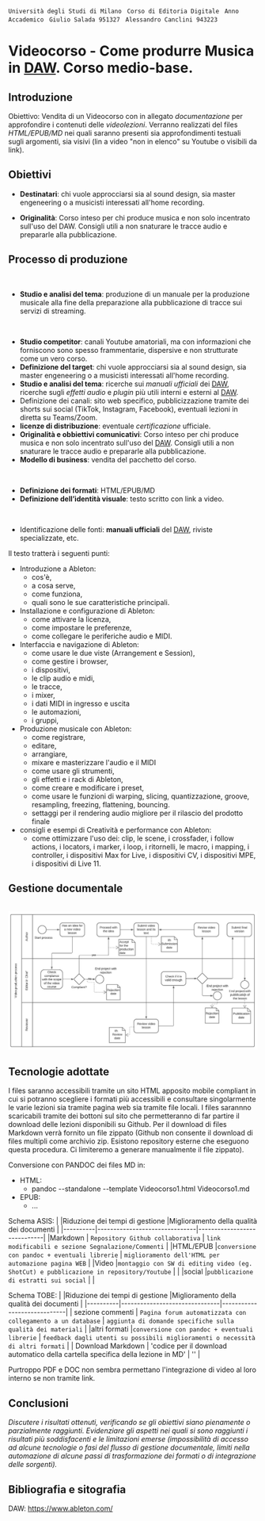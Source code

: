 
`` Università degli Studi di Milano ``
`` Corso di Editoria Digitale`` 
`` Anno Accademico``
`` Giulio Salada 951327`` 
`` Alessandro Canclini 943223`` 



# Videocorso - Come produrre Musica in [DAW]. Corso medio-base.

## Introduzione

Obiettivo: Vendita di un Videocorso con in allegato _documentazione_ per approfondire i contenuti delle _videolezioni_.
Verranno realizzati del files _HTML/EPUB/MD_ nei quali saranno presenti sia approfondimenti testuali sugli argomenti, sia visivi (lin a video "non in elenco" su Youtube o visibili da link).

## Obiettivi 

- __Destinatari__: chi vuole approcciarsi sia al sound design, sia master engeneering o a musicisti interessati all'home recording.

- __Originalità__: Corso inteso per chi produce musica e non solo incentrato sull'uso del DAW. 
Consigli utili a non snaturare le tracce audio e prepararle alla pubblicazione.

## Processo di produzione
<br>
<!---->

- __Studio e analisi del tema__: produzione di un manuale per la produzione musicale alla fine della preparazione alla pubblicazione di tracce sui servizi di streaming.

<br>
<!---->

- __Studio competitor__: canali Youtube amatoriali, ma con informazioni che forniscono sono spesso frammentarie, dispersive e non strutturate come un vero corso.
- __Definizione del target__: chi vuole approcciarsi sia al sound design, sia master engeneering o a musicisti interessati all'home recording.
- __Studio e analisi del tema__: ricerche sui _manuali ufficiali_ dei [DAW], ricerche sugli _effetti audio_ e _plugin_ più utili interni e esterni al [DAW].
- Definizione dei canali: sito web specifico, pubblicizzazione tramite dei shorts sui social (TikTok, Instagram, Facebook), eventuali lezioni in diretta su Teams/Zoom.
- __licenze di distribuzione__: eventuale _certificazione_ ufficiale.
- __Originalità e obbiettivi comunicativi__: Corso inteso per chi produce musica e non solo incentrato sull'uso del [DAW]. 
Consigli utili a non snaturare le tracce audio e prepararle alla pubblicazione.
- __Modello di business__: vendita del pacchetto del corso.

<br>
<!---->

- __Definizione dei formati__: HTML/EPUB/MD
- __Definizione dell’identità visuale__: testo scritto con link a video.

<br>
<!---->

- Identificazione delle fonti: __manuali ufficiali__ del [DAW], riviste specializzate, etc.
<!--
- Diritti e aspetti legali: /////////
- Cronoprogramma: /////////
- Suddivisione dei task: /////////
-->

<!--
Descrivere le attività sviluppate all'interno del progetto per realizzare il prodotto.
> Nel farlo è utile riferirsi alle possibili attività elencate nella lezione 5, slide 4-7. 
-->

Il testo tratterà i seguenti punti: 

- Introduzione a Ableton: 
  - cos'è, 
  - a cosa serve, 
  - come funziona, 
  - quali sono le sue caratteristiche principali.
- Installazione e configurazione di Ableton: 
  - come attivare la licenza, 
  - come impostare le preferenze, 
  - come collegare le periferiche audio e MIDI.
- Interfaccia e navigazione di Ableton: 
  - come usare le due viste (Arrangement e Session), 
  - come gestire i browser, 
  - i dispositivi, 
  - le clip audio e midi, 
  - le tracce, 
  - i mixer, 
  - i dati MIDI in ingresso e uscita
  - le automazioni, 
  - i gruppi, 
- Produzione musicale con Ableton: 
  - come registrare, 
  - editare, 
  - arrangiare, 
  - mixare e masterizzare l'audio e il MIDI
  - come usare gli strumenti, 
  - gli effetti e i rack di Ableton, 
  - come creare e modificare i preset, 
  - come usare le funzioni di warping, slicing, quantizzazione, groove, resampling, freezing, flattening, bouncing.
  - settaggi per il rendering audio migliore per il rilascio del prodotto finale
- consigli e esempi di Creatività e performance con Ableton: 
  - come ottimizzare l'uso dei: clip, le scene, i crossfader, i follow actions, i locators, i marker, i loop, i ritornelli, le macro, i mapping, i controller, i dispositivi Max for Live, i dispositivi CV, i dispositivi MPE, i dispositivi di Live 11.

## Gestione documentale

​	![flusso di lavoro](img/Flusso_di_lavoro_editoria.jpeg)

<!--Descrivere il *flusso di gestione documentale* definito per il progetto. Ad esempio, la raccolta delle fonti, la revisione dei contenuti, la trasformazione dei formati, la strutturazione dei contenuti, la definizione dello stile grafico.
> Il flusso può essere descritto utilizzando BPMN, lezione 5, slide 9. In alternativa, se si preferisce restare su un formato di puro testo è possibile usare il linguaggio Mermaid, supportato da alcuni editor Markdown. -->

## Tecnologie adottate

I files saranno accessibili tramite un sito HTML apposito mobile compliant in cui si potranno scegliere i formati più accessibili e consultare singolarmente le varie lezioni sia tramite pagina web sia tramite file locali.
I files sarannno scaricabili tramite dei bottoni sul sito che permetteranno di far partire il download delle lezioni disponibili su Github.
Per il download di files Markdown verrà fornito un file zippato (Github non consente il download di files multipli come archivio zip. Esistono repository esterne che eseguono questa procedura. Ci limiteremo a generare manualmente il file zippato).

Conversione con PANDOC dei files MD in:
- HTML:
    - pandoc --standalone --template Videocorso1.html Videocorso1.md
- EPUB:
    - ...
<!--- PDF:
    - pandoc -s -o Videocorso1.pdf Videocorso1.md
- DOCX:
    - pandoc -o Videocorso1.docx -f markdown -t docx Videocorso1.md
-->


Schema ASIS:
|          |Riduzione dei tempi di gestione  |Miglioramento della qualità dei documenti |
|----------|-------------------------------|-----------------------------|
|Markdown  | `Repository Github collaborativa` | `link modificabili e sezione Segnalazione/Commenti` |
|HTML/EPUB |`conversione con pandoc + eventuali librerie` | `miglioramento dell'HTML per automazione pagina WEB` |
|Video     |`montaggio con SW di editing video (eg. ShotCut) e pubblicazione in repository/Youtube` |  |
|social    |`pubblicazione di estratti sui social` |  |

Schema TOBE:
|          |Riduzione dei tempi di gestione  |Miglioramento della qualità dei documenti |
|----------|-------------------------------|-----------------------------|
| sezione commenti | `Pagina forum automatizzata con collegamento a un database` | `aggiunta di domande specifiche sulla qualità dei materiali` |
|altri formati |`conversione con pandoc + eventuali librerie` | `feedback dagli utenti su possibili miglioramenti o necessità di altri formati` |
| Download Markdown | 'codice per il download automatico della cartella specifica della lezione in MD' | ''  |

Purtroppo PDF e DOC non sembra permettano l'integrazione di video al loro interno se non tramite link.

<!-- 
> Per presentare il contributo delle diverse tecnologie addottate è possibile elencarle in una tabella. Può anche essere utili confrontare una versione ASIS del flusso di gestione, senza la tecnologia adottata, e una TOBE che include la tecnologia adottata.
> Includere nella relazione o in appendice gli script e le configurazioni adottati, possibilmente con riferimento ad un repository documentale.  

|                |Riduzione dei tempi di gestione                          |Miglioramento della qualità dei documenti                         |
|----------------|-------------------------------|-----------------------------|
|Markdown |`'Isn't this fun?'`            |'Isn't this fun?'            |
|XSLT       |`"Isn't this fun?"`            |"Isn't this fun?"            |
|ePud         |`-- is en-dash, --- is em-dash`|-- is en-dash, --- is em-dash|
 -->

## Conclusioni

_Discutere i risultati ottenuti, verificando se gli obiettivi siano pienamente o parzialmente raggiunti. Evidenziare gli aspetti nei quali si sono raggiunti i risultati più soddisfacenti e le limitazioni emerse (impossibilità di accesso ad alcune tecnologie o fasi del flusso di gestione documentale, limiti nella automazione di alcune passi di trasformazione dei formati o di integrazione delle sorgenti)._

## Bibliografia e sitografia

DAW: https://www.ableton.com/
<br>

[DAW]: https://www.ableton.com/


<!-- > Ci possono essere diversi modi di gestire le citazioni in markdown, uno di questi è attraverso le note

Esempio di nota [^fn1]. Altro testo. Altra citazione[^fn2].

[^fn1]: Citazione con nota.
[^fn2]: Altra citazione.
--
